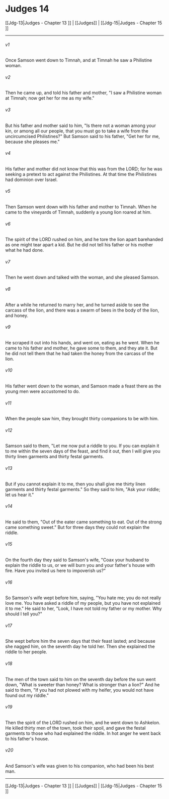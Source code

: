 # Judges 14

[[Jdg-13|Judges - Chapter 13 ]] | [[Judges]] | [[Jdg-15|Judges - Chapter 15 ]]
***

###### v1
Once Samson went down to Timnah, and at Timnah he saw a Philistine woman.
###### v2
Then he came up, and told his father and mother, "I saw a Philistine woman at Timnah; now get her for me as my wife."
###### v3
But his father and mother said to him, "Is there not a woman among your kin, or among all our people, that you must go to take a wife from the uncircumcised Philistines?" But Samson said to his father, "Get her for me, because she pleases me."
###### v4
His father and mother did not know that this was from the LORD; for he was seeking a pretext to act against the Philistines. At that time the Philistines had dominion over Israel.
###### v5
Then Samson went down with his father and mother to Timnah. When he came to the vineyards of Timnah, suddenly a young lion roared at him.
###### v6
The spirit of the LORD rushed on him, and he tore the lion apart barehanded as one might tear apart a kid. But he did not tell his father or his mother what he had done.
###### v7
Then he went down and talked with the woman, and she pleased Samson.
###### v8
After a while he returned to marry her, and he turned aside to see the carcass of the lion, and there was a swarm of bees in the body of the lion, and honey.
###### v9
He scraped it out into his hands, and went on, eating as he went. When he came to his father and mother, he gave some to them, and they ate it. But he did not tell them that he had taken the honey from the carcass of the lion.
###### v10
His father went down to the woman, and Samson made a feast there as the young men were accustomed to do.
###### v11
When the people saw him, they brought thirty companions to be with him.
###### v12
Samson said to them, "Let me now put a riddle to you. If you can explain it to me within the seven days of the feast, and find it out, then I will give you thirty linen garments and thirty festal garments.
###### v13
But if you cannot explain it to me, then you shall give me thirty linen garments and thirty festal garments." So they said to him, "Ask your riddle; let us hear it."
###### v14
He said to them, "Out of the eater came something to eat. Out of the strong came something sweet." But for three days they could not explain the riddle.
###### v15
On the fourth day they said to Samson's wife, "Coax your husband to explain the riddle to us, or we will burn you and your father's house with fire. Have you invited us here to impoverish us?"
###### v16
So Samson's wife wept before him, saying, "You hate me; you do not really love me. You have asked a riddle of my people, but you have not explained it to me." He said to her, "Look, I have not told my father or my mother. Why should I tell you?"
###### v17
She wept before him the seven days that their feast lasted; and because she nagged him, on the seventh day he told her. Then she explained the riddle to her people.
###### v18
The men of the town said to him on the seventh day before the sun went down, "What is sweeter than honey? What is stronger than a lion?" And he said to them, "If you had not plowed with my heifer, you would not have found out my riddle."
###### v19
Then the spirit of the LORD rushed on him, and he went down to Ashkelon. He killed thirty men of the town, took their spoil, and gave the festal garments to those who had explained the riddle. In hot anger he went back to his father's house.
###### v20
And Samson's wife was given to his companion, who had been his best man.

***

[[Jdg-13|Judges - Chapter 13 ]] | [[Judges]] | [[Jdg-15|Judges - Chapter 15 ]]
